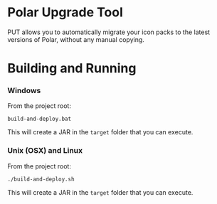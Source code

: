 # Polar Upgrade Tool

PUT allows you to automatically migrate your icon packs to the latest versions of Polar, without any manual copying.

# Building and Running

### Windows

From the project root:

```Gradle
build-and-deploy.bat
```

This will create a JAR in the `target` folder that you can execute.

### Unix (OSX) and Linux

From the project root:

```Gradle
./build-and-deploy.sh
```

This will create a JAR in the `target` folder that you can execute.
